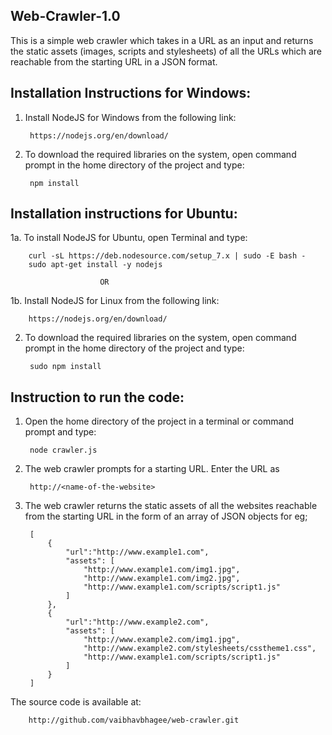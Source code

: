 Web-Crawler-1.0
---------------

This is a simple web crawler which takes in a URL as an input and returns 
the static assets (images, scripts and stylesheets) of all the URLs which are
reachable from the starting URL in a JSON format.

Installation Instructions for Windows:
--------------------------------------

1. Install NodeJS for Windows from the following link:
		
		https://nodejs.org/en/download/

2. To download the required libraries on the system, open command prompt in the home 
	directory of the project and type:

		npm install

Installation instructions for Ubuntu:
-------------------------------------

1a. To install NodeJS for Ubuntu, open Terminal and type:
		
		curl -sL https://deb.nodesource.com/setup_7.x | sudo -E bash -
		sudo apt-get install -y nodejs

						OR

1b. Install NodeJS for Linux from the following link:
		
		https://nodejs.org/en/download/

2. To download the required libraries on the system, open command prompt in the home 
	directory of the project and type:

		sudo npm install

Instruction to run the code:
----------------------------

1. Open the home directory of the project in a terminal or command prompt and type:
	
		node crawler.js

2. The web crawler prompts for a starting URL. Enter the URL as

		http://<name-of-the-website>

3. The web crawler returns the static assets of all the websites reachable from the starting 
	URL in the form of an array of JSON objects for eg;

		[
			{
				"url":"http://www.example1.com",
				"assets": [
					"http://www.example1.com/img1.jpg",
					"http://www.example1.com/img2.jpg",
					"http://www.example1.com/scripts/script1.js"
				]
			},
			{
				"url":"http://www.example2.com",
				"assets": [
					"http://www.example2.com/img1.jpg",
					"http://www.example2.com/stylesheets/csstheme1.css",
					"http://www.example1.com/scripts/script1.js"
				]
			}
		]

The source code is available at:

		http://github.com/vaibhavbhagee/web-crawler.git